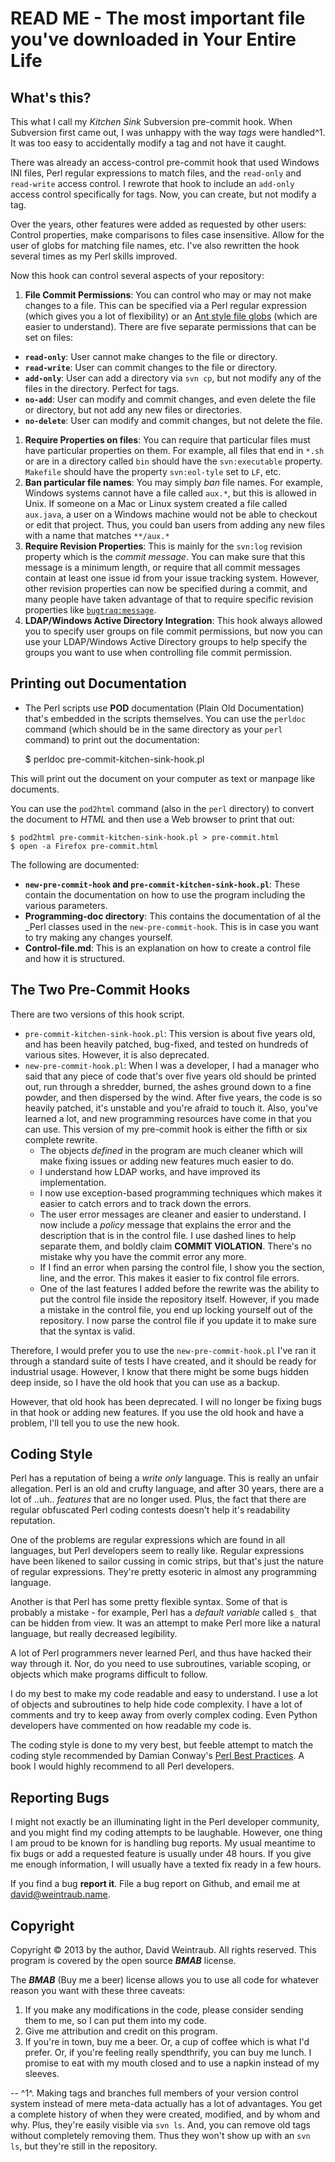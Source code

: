 READ ME - The most important file you've downloaded in Your Entire Life
===================================================

What's this?
------------

This what I call my *Kitchen Sink* Subversion pre-commit hook. When Subversion first came out, I was unhappy with the way *tags* were handled^1. It was too easy to accidentally modify a tag and not have it caught.

There was already an access-control pre-commit hook that used Windows INI files, Perl regular expressions to match files, and the `read-only` and `read-write` access control. I rewrote that hook to include an `add-only` access control specifically for tags. Now, you can create, but not modify a tag.

Over the years, other features were added as requested by other users: Control properties, make comparisons to files case insensitive. Allow for the user of globs for matching file names, etc. I've also rewritten the hook several times as my Perl skills improved.

Now this hook can control several aspects of your repository:

1. **File Commit Permissions**: You can control who may or may not make changes to a file. This can be specified via a Perl regular expression (which gives you a lot of flexibility) or an [Ant style file globs](http://ant.apache.org/manual/dirtasks.html#patterns) (which are easier to understand). There are five separate permissions that can be set on files:
  * **`read-only`**: User cannot make changes to the file or directory.
  * **`read-write`**: User can commit changes to the file or directory.
  * **`add-only`**: User can add a directory via `svn cp`, but not modify any of the files in the directory. Perfect for tags.
  * **`no-add`**: User can modify and commit changes, and even delete the file or directory, but not add any new files or directories.
  * **`no-delete`**: User can modify and commit changes, but not delete the file.
1. **Require Properties on files**: You can require that particular files must have particular properties on them. For example, all files that end in `*.sh` or are in a directory called `bin` should have the `svn:executable` property. `Makefile` should have the property `svn:eol-tyle` set to `LF`, etc.
1. **Ban particular file names**: You may simply _ban_ file names. For example, Windows systems cannot have a file called 	`aux.*`, but this is allowed in Unix. If someone on a Mac or Linux system created  a file called `aux.java`, a user on a Windows machine would not be able to checkout or edit that project. Thus, you could ban users from adding any new files with a name that matches `**/aux.*`
1. **Require Revision Properties**: This is mainly for the `svn:log` revision property which is the _commit message_. You can make sure that this message is a minimum length, or require that all commit messages contain at least one issue id from your issue tracking system. However, other revision properties can now be specified during a commit, and many people have taken advantage of that to require specific revision properties like [`bugtraq:message`](http://tortoisesvn.net/docs/release/TortoiseSVN_en/tsvn-dug-bugtracker.html).
1. **LDAP/Windows Active Directory Integration**: This hook always allowed you to specify user groups on file commit permissions, but now you can use your LDAP/Windows Active Directory groups to help specify the groups you want to use when controlling file commit permission.

Printing out Documentation
--------------------------

* The Perl scripts use **POD** documentation (Plain Old Documentation) that's embedded in the scripts themselves. You can use the `perldoc` command (which should be in the same directory as your `perl` command) to print out the documentation:

    $ perldoc pre-commit-kitchen-sink-hook.pl
    
This will print out the document on your computer as text or manpage like documents.

You can use the `pod2html` command (also in the `perl` directory) to convert the document to *HTML* and then use a Web browser to print that out:

    $ pod2html pre-commit-kitchen-sink-hook.pl > pre-commit.html
    $ open -a Firefox pre-commit.html

The following are documented:

* **`new-pre-commit-hook` and `pre-commit-kitchen-sink-hook.pl`**: These contain the documentation on how to use the program including the various parameters.
* **Programming-doc directory**: This contains the documentation of al the _Perl classes used in the `new-pre-commit-hook`. This is in case you want to try making any changes yourself.
* **Control-file.md**: This is an explanation on how to create a control file and how it is structured.

The Two Pre-Commit Hooks
------------------------

There are two versions of this hook script. 

* `pre-commit-kitchen-sink-hook.pl`: This version is about five years old, and has been heavily patched, bug-fixed, and tested on hundreds of various sites. However, it is also deprecated.
* `new-pre-commit-hook.pl`: When I was a developer, I had a manager who said that any piece of code that's over five years old should be printed out, run through a shredder, burned, the ashes ground down to a fine powder, and then dispersed by the wind. After five years, the code is so heavily patched, it's unstable and you're afraid to touch it. Also, you've learned a lot, and new programming resources have come in that you can use. This version of my pre-commit hook is either the fifth or six complete rewrite.
	* The objects *defined* in the program are much cleaner which will make fixing issues or adding new features much easier to do.
	* I understand how LDAP works, and have improved its implementation.
	* I now use exception-based programming techniques which makes it easier to catch errors and to track down the errors.
	* The user error messages are cleaner and easier to understand. I now include a _policy_ message that explains the error and the description that is in the control file. I use dashed lines to help separate them, and boldly claim **COMMIT VIOLATION**. There's no mistake why you have the commit error any more.
	* If I find an error when parsing the control file, I show you the section, line, and the error. This makes it easier to fix control file errors.
	* One of the last features I added before the rewrite was the ability to put the control file inside the repository itself. However, if you made a mistake in the control file, you end up locking yourself out of the repository. I now parse the control file if you update it to make sure that the syntax is valid.
	
Therefore, I would prefer you to use the `new-pre-commit-hook.pl` I've ran it through a standard suite of tests I have created, and it should be ready for industrial usage. However, I know that there might be some bugs hidden deep inside, so I have the old hook that you can use as a backup.

However, that old hook has been deprecated. I will no longer be fixing bugs in that hook or adding new features. If you use the old hook and have a problem, I'll tell you to use the new hook.

Coding Style
------------

Perl has a reputation of being a _write only_ language. This is really an unfair allegation. Perl is an old and crufty language, and after 30 years, there are a lot of ..uh.. *features* that are no longer used. Plus, the fact that there are regular obfuscated  Perl coding contests doesn't help it's readability reputation.

One of the problems are regular expressions which are found in all languages, but Perl developers seem to really like. Regular expressions have been likened to sailor cussing in comic strips, but that's just the nature of regular expressions. They're pretty esoteric in almost any programming language.

Another is that Perl has some pretty flexible syntax. Some of that is probably a mistake - for example, Perl has a _default variable_ called `$_` that can be hidden from view. It was an attempt to make Perl more like a natural language, but really decreased legibility.

A lot of Perl programmers never learned Perl, and thus have hacked their way through it. Nor, do you need to use subroutines, variable scoping, or objects which make programs difficult to follow.

I do my best to make my code readable and easy to understand. I use a lot of objects and subroutines to help hide code complexity. I have a lot of comments and try to keep away from overly complex coding. Even Python developers have commented on how readable my code is.

The coding style is done to my very best, but feeble attempt to match
the coding style recommended by Damian Conway's [Perl Best
Practices](http://shop.oreilly.com/product/9780596001735.do). A book I
would highly recommend to all Perl developers. 

Reporting Bugs
--------------

I might not exactly be an illuminating light in the Perl developer
community, and you might find my coding attempts to be laughable.
However, one thing I am proud to be known for is handling bug reports.
My usual meantime to fix bugs or add a requested feature is usually
under 48 hours. If you give me enough information, I will usually have a
texted fix ready in a few hours.

If you find a bug **report it**. File a bug report on Github, and email
me at david@weintraub.name.

Copyright
---------

Copyright &copy; 2013 by the author, David Weintraub. All rights
reserved. This program is covered by the open source ***BMAB*** license.

The ***BMAB*** (Buy me a beer) license allows you to use all code for
whatever reason you want with these three caveats:

1. If you make any modifications in the code, please consider sending
   them to me, so I can put them into my code.
1. Give me attribution and credit on this program.
1. If you're in town, buy me a beer. Or, a cup of coffee which is what
   I'd prefer. Or, if you're feeling really spendthrify, you can buy me
   lunch. I promise to eat with my mouth closed and to use a napkin
   instead of my sleeves.
   
--
^1^. Making tags and branches full members of your version control system instead of mere meta-data actually has a lot of advantages. You get a complete history of when they were created, modified, and by whom and why. Plus, they're easily visible via `svn ls`. And, you can remove old tags without completely removing them. Thus they won't show up with an `svn ls`, but they're still in the repository.